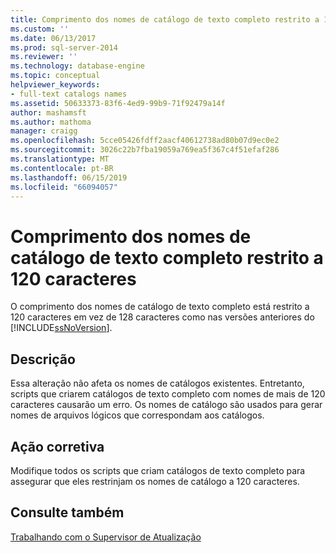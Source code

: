 ```yaml
---
title: Comprimento dos nomes de catálogo de texto completo restrito a 120 caracteres | Microsoft Docs
ms.custom: ''
ms.date: 06/13/2017
ms.prod: sql-server-2014
ms.reviewer: ''
ms.technology: database-engine
ms.topic: conceptual
helpviewer_keywords:
- full-text catalogs names
ms.assetid: 50633373-83f6-4ed9-99b9-71f92479a14f
author: mashamsft
ms.author: mathoma
manager: craigg
ms.openlocfilehash: 5cce05426fdff2aacf40612738ad80b07d9ec0e2
ms.sourcegitcommit: 3026c22b7fba19059a769ea5f367c4f51efaf286
ms.translationtype: MT
ms.contentlocale: pt-BR
ms.lasthandoff: 06/15/2019
ms.locfileid: "66094057"
---
```

# <a name="length-of-full-text-catalog-names-restricted-to-120-characters"></a>Comprimento dos nomes de catálogo de texto completo restrito a 120 caracteres
  O comprimento dos nomes de catálogo de texto completo está restrito a 120 caracteres em vez de 128 caracteres como nas versões anteriores do [!INCLUDE[ssNoVersion](../../includes/ssnoversion-md.md)].  
  
## <a name="description"></a>Descrição  
 Essa alteração não afeta os nomes de catálogos existentes. Entretanto, scripts que criarem catálogos de texto completo com nomes de mais de 120 caracteres causarão um erro. Os nomes de catálogo são usados para gerar nomes de arquivos lógicos que correspondam aos catálogos.  
  
## <a name="corrective-action"></a>Ação corretiva  
 Modifique todos os scripts que criam catálogos de texto completo para assegurar que eles restrinjam os nomes de catálogo a 120 caracteres.  
  
## <a name="see-also"></a>Consulte também  
 [Trabalhando com o Supervisor de Atualização](../../../2014/sql-server/install/working-with-upgrade-advisor.md)  
  
  
